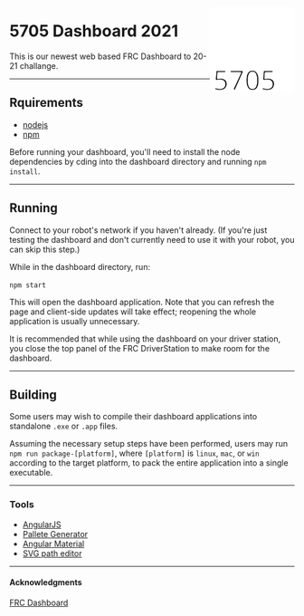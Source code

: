 [<img src="images/logo.svg" align="right" width="150">](https://github.com/Team5705/Dasboard2021)
# 5705 Dashboard 2021

This is our newest web based FRC Dashboard to 20-21 challange.

---------
## Rquirements
* [nodejs](https://nodejs.org/)
* [npm](https://npmjs.com/)

Before running your dashboard, you'll need to install the node dependencies by cding into the dashboard directory and running ``npm install``.

---------
## Running
Connect to your robot's network if you haven't already. (If you're just testing the dashboard and don't currently need to use it with your robot, you can skip this step.)

While in the dashboard directory, run:

```npm start```

This will open the dashboard application. Note that you can refresh the page and client-side updates will take effect; reopening the whole application is usually unnecessary.

It is recommended that while using the dashboard on your driver station, you close the top panel of the FRC DriverStation to make room for the dashboard.

----------

## Building
Some users may wish to compile their dashboard applications into standalone ``.exe`` or ``.app`` files.

Assuming the necessary setup steps have been performed, users may run ``npm run package-[platform]``, where ``[platform]`` is ``linux``, ``mac``, or ``win`` according to the target platform, to pack the entire application into a single executable.

----------

### Tools
* [AngularJS](https://angularjs.org/)
* [Pallete Generator](http://mcg.mbitson.com/)
* [Angular Material](https://material.angularjs.org/)
* [SVG path editor](https://yqnn.github.io/svg-path-editor/)

----------

#### Acknowledgments
[FRC Dashboard](http://frcdashboard.github.io/)
